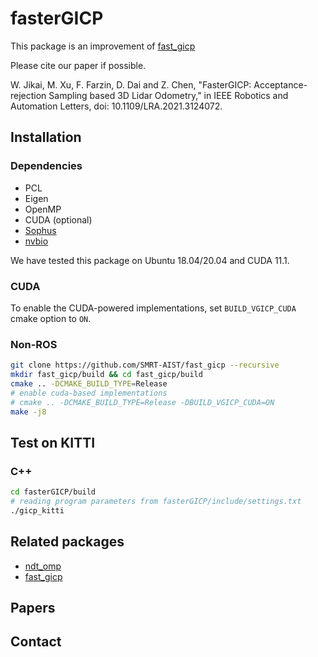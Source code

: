 # fasterGICP

This package is an improvement of [fast_gicp](https://github.com/SMRT-AIST/fast_gicp) 

Please cite our paper if possible.

W. Jikai, M. Xu, F. Farzin, D. Dai and Z. Chen, "FasterGICP: Acceptance-rejection Sampling based 3D Lidar Odometry," in IEEE Robotics and Automation Letters, doi: 10.1109/LRA.2021.3124072.

## Installation

### Dependencies
- PCL
- Eigen
- OpenMP
- CUDA (optional)
- [Sophus](https://github.com/strasdat/Sophus)
- [nvbio](https://github.com/NVlabs/nvbio)

We have tested this package on Ubuntu 18.04/20.04 and CUDA 11.1.

### CUDA

To enable the CUDA-powered implementations, set ```BUILD_VGICP_CUDA``` cmake option to ```ON```.

### Non-ROS
```bash
git clone https://github.com/SMRT-AIST/fast_gicp --recursive
mkdir fast_gicp/build && cd fast_gicp/build
cmake .. -DCMAKE_BUILD_TYPE=Release
# enable cuda-based implementations
# cmake .. -DCMAKE_BUILD_TYPE=Release -DBUILD_VGICP_CUDA=ON
make -j8
```

## Test on KITTI

### C++

```bash
cd fasterGICP/build
# reading program parameters from fasterGICP/include/settings.txt 
./gicp_kitti
```

## Related packages
- [ndt_omp](https://github.com/koide3/ndt_omp)
- [fast_gicp](https://github.com/SMRT-AIST/fast_gicp)


## Papers

## Contact

